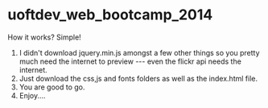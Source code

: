 uoftdev_web_bootcamp_2014
=========================
How it works?
Simple! 
1. I didn't download jquery.min.js amongst a few other things so you pretty much need the internet to preview --- even the flickr api needs the internet.
2. Just download the css,js and fonts folders as well as the index.html file.
3. You are good to go.
4. Enjoy....
